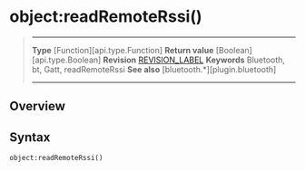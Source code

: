 # object:readRemoteRssi()

> --------------------- ------------------------------------------------------------------------------------------
> __Type__              [Function][api.type.Function]
> __Return value__      [Boolean][api.type.Boolean]
> __Revision__          [REVISION_LABEL](REVISION_URL)
> __Keywords__          Bluetooth, bt, Gatt, readRemoteRssi
> __See also__          [bluetooth.*][plugin.bluetooth]
> --------------------- ------------------------------------------------------------------------------------------

## Overview

## Syntax

	object:readRemoteRssi()
